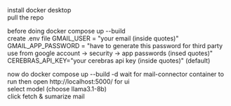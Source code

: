install docker desktop  
pull the repo   

before doing docker compose up --build  
create .env file 
    GMAIL_USER = "your email (inside quotes)"  
    GMAIL_APP_PASSWORD = "have to generate this password for third party use from google account -> security -> app passwords (insed quotes)"  
    CEREBRAS_API_KEY="your cerebras api key (inside quotes)"  (default)  

now do docker compose up --build -d wait for mail-connector container to run
then open http://localhost:5000/ for ui  
select model (choose llama3.1-8b)  
click fetch & sumarize mail